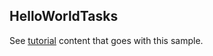 ## HelloWorldTasks

See [tutorial](https://microsoft.github.io/coyote/tutorials/hello-world-tasks) content that goes with this sample.
